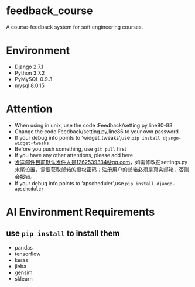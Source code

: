 # feedback_course
A course-feedback system for soft engineering courses.

# Environment
* Django           2.7.1
* Python            3.7.2
* PyMySQL        0.9.3
* mysql              8.0.15

# Attention
* When using in unix, use the code :Feedback/setting.py,line90-93
* Change the code:Feedback/setting.py,line86 to your own password
* If your debug info points to ’widget_tweaks’,use
`pip install django-widget-tweaks`
* Before you push something, use `git pull` first
* If you have any other attentions, please add here
* 发送邮件目前默认发件人是1262539334@qq.com，如需修改在settings.py末尾设置，需要获取邮箱的授权密码；注册用户的邮箱必须是真实邮箱，否则会报错。
*  If your debug info points to ’apscheduler’,use
`pip install django-apscheduler`

# AI Environment Requirements
## use `pip install`  to install them
* pandas
* tensorflow
* keras
* jieba
* gensim
* sklearn